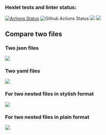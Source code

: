 ### Hexlet tests and linter status:
[![Actions Status](https://github.com/jeka34volg/php-project-48/actions/workflows/hexlet-check.yml/badge.svg)](https://github.com/jeka34volg/php-project-48/actions)
![Github Actions Status](https://github.com/jeka34volg/php-project-48/actions/workflows/workflow.yml/badge.svg)
<a href="https://codeclimate.com/github/jeka34volg/php-project-48/maintainability"><img src="https://api.codeclimate.com/v1/badges/a4ea7cc2bbd3da70fef7/maintainability" /></a>
<a href="https://codeclimate.com/github/jeka34volg/php-project-48/test_coverage"><img src="https://api.codeclimate.com/v1/badges/a4ea7cc2bbd3da70fef7/test_coverage" /></a>

## Compare two files
### Two json files
<a href="https://asciinema.org/a/616139" target="_blank"><img src="https://asciinema.org/a/616139.svg" /></a>
### Two yaml files
<a href="https://asciinema.org/a/616383" target="_blank"><img src="https://asciinema.org/a/616383.svg" /></a>
### For two nested files in stylish format
<a href="https://asciinema.org/a/617672" target="_blank"><img src="https://asciinema.org/a/617672.svg" /></a>
### For two nested files in plain format
<a href="https://asciinema.org/a/618487" target="_blank"><img src="https://asciinema.org/a/618487.svg" /></a>
